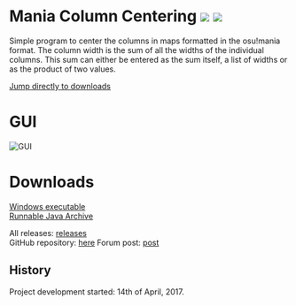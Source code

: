 # Mania Column Centering [![](https://img.shields.io/github/release/RoanH/ManiaColumnCentering.svg)](https://github.com/RoanH/ManiaColumnCentering/releases) [![](https://img.shields.io/github/downloads/RoanH/ManiaColumnCentering/total.svg)](#downloads)
Simple program to center the columns in maps formatted in the osu!mania format.
The column width is the sum of all the widths of the individual columns.
This sum can either be entered as the sum itself, a list of widths or as the product of two values.

[Jump directly to downloads](#downloads)

# GUI
![GUI](https://i.imgur.com/kQD5xwj.png)

# Downloads
[Windows executable](https://github.com/RoanH/ManiaColumnCentering/releases/download/v1.2/ManiaColumnCentering-v1.2.exe)    
[Runnable Java Archive](https://github.com/RoanH/ManiaColumnCentering/releases/download/v1.2/ManiaColumnCentering-v1.2.jar)

All releases: [releases](https://github.com/RoanH/ManiaColumnCentering/releases)    
GitHub repository: [here](https://github.com/RoanH/ManiaColumnCentering)
Forum post: [post](https://osu.ppy.sh/community/forums/topics/581972)

## History
Project development started: 14th of April, 2017.
